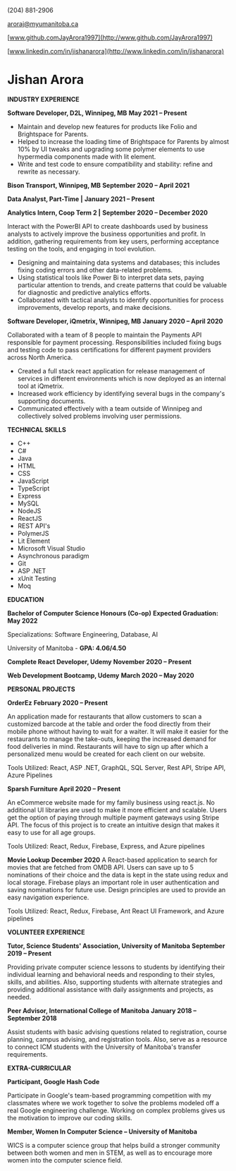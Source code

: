 
(204) 881-2906

aroraj@myumanitoba.ca

[www.github.comJayArora1997](http://www.github.com/JayArora1997)

[www.linkedin.com/in/jishanarora](http://www.linkedin.com/in/jishanarora)

# **Jishan Arora**

**INDUSTRY EXPERIENCE**

**Software Developer, D2L, Winnipeg, MB**  **May 2021 – Present**

- Maintain and develop new features for products like Folio and Brightspace for Parents.
- Helped to increase the loading time of Brightspace for Parents by almost 10% by UI tweaks and upgrading some polymer elements to use hypermedia components made with lit element.
- Write and test code to ensure compatibility and stability: refine and rewrite as necessary.

**Bison Transport, Winnipeg, MB**  **September 2020 – April 2021**

**Data Analyst, Part-Time |**  **January 2021 – Present**

**Analytics Intern, Coop Term 2 |**  **September 2020 – December 2020**

Interact with the PowerBI API to create dashboards used by business analysts to actively improve the business opportunities and profit. In addition, gathering requirements from key users, performing acceptance testing on the tools, and engaging in tool evolution.

- Designing and maintaining data systems and databases; this includes fixing coding errors and other data-related problems.
- Using statistical tools like Power Bi to interpret data sets, paying particular attention to trends, and create patterns that could be valuable for diagnostic and predictive analytics efforts.
- Collaborated with tactical analysts to identify opportunities for process improvements, develop reports, and make decisions.

**Software Developer, iQmetrix, Winnipeg, MB**  **January 2020 – April 2020**

Collaborated with a team of 8 people to maintain the Payments API responsible for payment processing. Responsibilities included fixing bugs and testing code to pass certifications for different payment providers across North America.

- Created a full stack react application for release management of services in different environments which is now deployed as an internal tool at iQmetrix.
- Increased work efficiency by identifying several bugs in the company&#39;s supporting documents.
- Communicated effectively with a team outside of Winnipeg and collectively solved problems involving user permissions.

**TECHNICAL SKILLS**
- C++
- C#
- Java
- HTML
- CSS
- JavaScript
- TypeScript
- Express
- MySQL
- NodeJS
- ReactJS
- REST API&#39;s
- PolymerJS
- Lit Element
- Microsoft Visual Studio
- Asynchronous paradigm
- Git
- ASP .NET
- xUnit Testing
- Moq

**EDUCATION**

**Bachelor of Computer Science Honours (Co-op)**  **Expected Graduation: May 2022**

Specializations: Software Engineering, Database, AI

University of Manitoba - **GPA: 4.06/4.50**

**Complete React Developer, Udemy**  **November 2020 – Present**

**Web Development Bootcamp, Udemy**  **March 2020 – May 2020**

**PERSONAL PROJECTS**

**OrderEz**  **February 2020 – Present**

An application made for restaurants that allow customers to scan a customized barcode at the table and order the food directly from their mobile phone without having to wait for a waiter. It will make it easier for the restaurants to manage the take-outs, keeping the increased demand for food deliveries in mind. Restaurants will have to sign up after which a personalized menu would be created for each client on our website.

Tools Utilized: React, ASP .NET, GraphQL, SQL Server, Rest API, Stripe API, Azure Pipelines

**Sparsh Furniture**  **April 2020 – Present**

An eCommerce website made for my family business using react.js. No additional UI libraries are used to make it more efficient and scalable. Users get the option of paying through multiple payment gateways using Stripe API. The focus of this project is to create an intuitive design that makes it easy to use for all age groups.

Tools Utilized: React, Redux, Firebase, Express, and Azure pipelines

**Movie Lookup**  **December 2020** A React-based application to search for movies that are fetched from OMDB API. Users can save up to 5 nominations of their choice and the data is kept in the state using redux and local storage. Firebase plays an important role in user authentication and saving nominations for future use. Design principles are used to provide an easy navigation experience.

Tools Utilized: React, Redux, Firebase, Ant React UI Framework, and Azure pipelines

**VOLUNTEER EXPERIENCE**

**Tutor, Science Students&#39; Association, University of Manitoba**  **September 2019 – Present**

Providing private computer science lessons to students by identifying their individual learning and behavioral needs and responding to their styles, skills, and abilities. Also, supporting students with alternate strategies and providing additional assistance with daily assignments and projects, as needed.

**Peer Advisor, International College of Manitoba** **January 2018 – September 2018**

Assist students with basic advising questions related to registration, course planning, campus advising, and registration tools. Also, serve as a resource to connect ICM students with the University of Manitoba&#39;s transfer requirements.

**EXTRA-CURRICULAR**

**Participant, Google Hash Code**

Participate in Google&#39;s team-based programming competition with my classmates where we work together to solve the problems modeled off a real Google engineering challenge. Working on complex problems gives us the motivation to improve our coding skills.

**Member, Women In Computer Science – University of Manitoba**

WICS is a computer science group that helps build a stronger community between both women and men in STEM, as well as to encourage more women into the computer science field.
